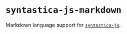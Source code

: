 # `syntastica-js-markdown`

Markdown language support for
[`syntastica-js`](https://www.npmjs.com/package/@syntastica/core).
